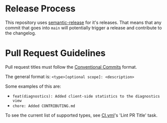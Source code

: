 # Release Process
This repository uses [semantic-release](https://github.com/semantic-release/semantic-release) for it's releases.  That means that any commit that goes into `main` will potentially trigger a release and contribute to the changelog.

# Pull Request Guidelines
Pull request titles must follow the [Conventional Commits](https://www.conventionalcommits.org/en/v1.0.0/) format.  

The general format is: `<type>[optional scope]: <description>`

Some examples of this are:

- `feat(diagnostics): Added client-side statistics to the diagnostics view`
- `chore: Added CONTRIBUTING.md`

To see the current list of supported types, see [CI.yml](./.github/workflows/ci.yml#L13)'s 'Lint PR Title' task.